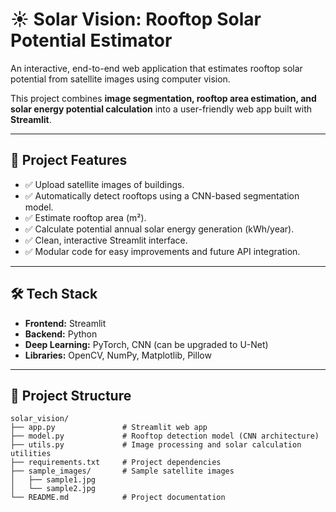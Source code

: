 # ☀️ Solar Vision: Rooftop Solar Potential Estimator

An interactive, end-to-end web application that estimates rooftop solar potential from satellite images using computer vision.

This project combines **image segmentation, rooftop area estimation, and solar energy potential calculation** into a user-friendly web app built with **Streamlit**.

---

## 🚀 Project Features

- ✅ Upload satellite images of buildings.
- ✅ Automatically detect rooftops using a CNN-based segmentation model.
- ✅ Estimate rooftop area (m²).
- ✅ Calculate potential annual solar energy generation (kWh/year).
- ✅ Clean, interactive Streamlit interface.
- ✅ Modular code for easy improvements and future API integration.

---

## 🛠️ Tech Stack

- **Frontend:** Streamlit
- **Backend:** Python
- **Deep Learning:** PyTorch, CNN (can be upgraded to U-Net)
- **Libraries:** OpenCV, NumPy, Matplotlib, Pillow

---

## 📂 Project Structure

```text
solar_vision/
├── app.py               # Streamlit web app
├── model.py             # Rooftop detection model (CNN architecture)
├── utils.py             # Image processing and solar calculation utilities
├── requirements.txt     # Project dependencies
├── sample_images/       # Sample satellite images
│   ├── sample1.jpg
│   └── sample2.jpg
└── README.md            # Project documentation
